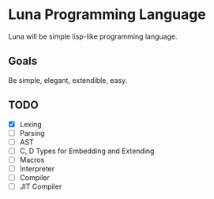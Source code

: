 Luna Programming Language
=========================

Luna will be simple lisp-like programming language.

Goals
-----
Be simple, elegant, extendible, easy.

TODO
----
- [X] Lexing
- [ ] Parsing
- [ ] AST
- [ ] C, D Types for Embedding and Extending
- [ ] Macros
- [ ] Interpreter
- [ ] Compiler
- [ ] JIT Compiler
